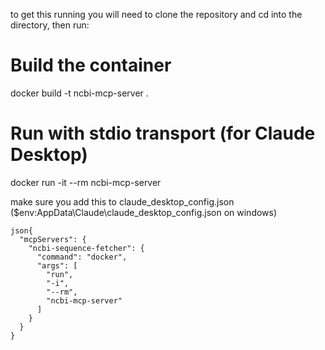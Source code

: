 to get this running you will need to clone the repository and cd into the directory, then run:

# Build the container
docker build -t ncbi-mcp-server .

# Run with stdio transport (for Claude Desktop)
docker run -it --rm ncbi-mcp-server

make sure you add this to claude_desktop_config.json ($env:AppData\Claude\claude_desktop_config.json on windows)
```
json{
  "mcpServers": {
    "ncbi-sequence-fetcher": {
      "command": "docker",
      "args": [
        "run",
        "-i",
        "--rm",
        "ncbi-mcp-server"
      ]
    }
  }
}
```
